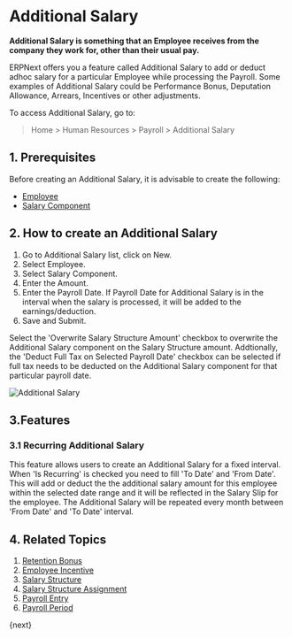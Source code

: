 <!-- add-breadcrumbs -->
# Additional Salary

**Additional Salary is something that an Employee receives from the company they work for, other than their usual pay.**


ERPNext offers you a feature called Additional Salary to add or deduct adhoc salary for a particular Employee while processing the Payroll. Some examples of Additional Salary could be Performance Bonus, Deputation Allowance, Arrears, Incentives or other adjustments.

To access Additional Salary, go to:

> Home > Human Resources > Payroll > Additional Salary

## 1. Prerequisites

Before creating an Additional Salary, it is advisable to create the following:

* [Employee](/docs/user/manual/en/human-resources/employee)
* [Salary Component](/docs/user/manual/en/human-resources/salary-component)


## 2. How to create an Additional Salary


1. Go to Additional Salary list, click on New.
2. Select Employee.
3. Select Salary Component.
4. Enter the Amount.
1. Enter the Payroll Date. If Payroll Date for Additional Salary is in the interval when the salary is processed, it will be added to the earnings/deduction.
1. Save and Submit.

Select the 'Overwrite Salary Structure Amount' checkbox to overwrite the Additional Salary component on the Salary Structure amount. Addtionally, the 'Deduct Full Tax on Selected Payroll Date' checkbox can be selected if full tax needs to be deducted on the Additional Salary component for that particular payroll date.

<img class="screenshot" alt="Additional Salary" src="{{docs_base_url}}/assets/img/human-resources/additional-salary.png">

## 3.Features

### 3.1 Recurring Additional Salary
This feature allows users to create an Additional Salary for a fixed interval.
When 'Is Recurring' is checked you need to fill 'To Date' and 'From Date'. 
This will add or deduct the the additional salary amount for this employee within the selected date range and it will be reflected in the Salary Slip for the employee. The Additional Salary will be repeated every month between 'From Date' and 'To Date' interval.

## 4. Related Topics

1. [Retention Bonus](/docs/user/manual/en/human-resources/retention-bonus)
1. [Employee Incentive](/docs/user/manual/en/human-resources/employee-incentive)
1. [Salary Structure](/docs/user/manual/en/human-resources/salary-structure)
1. [Salary Structure Assignment](/docs/user/manual/en/human-resources/salary-structure-assignment)
1. [Payroll Entry](/docs/user/manual/en/human-resources/payroll-entry)
1. [Payroll Period](/docs/user/manual/en/human-resources/payroll-period)


{next}
